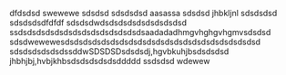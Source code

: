 dfdsdsd
swewewe
sdsdsd
sdsdsdsd
aasassa
sdsdsd
jhbkljnl
sdsdsdsd
sdsdsdsdfdfdf
sdsdsdwdsdsdsdsdsdsdsdsdsd
ssdsdsdsdsdsdsdsdsdsdsdsdsdsdsaadadadhmgvhghgvhgmvsdsdsd
sdsdwewewesdsdsdsdsdsdsdsdsdsdsdsdsdsdsdsdsdsdsdsdsdsd
sdsdsdsdsdsdssddwSDSDSDsdsdsdj,hgvbkuhjbsdsdsdsd
jhbhjbj,hvbjkhbsdsdsdsdsdsddddd
ssdsdsd
wdewew
